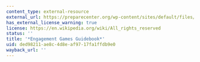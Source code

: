 ```yaml
---
content_type: external-resource
external_url: https://preparecenter.org/wp-content/sites/default/files/engagement-game-guide.pdf
has_external_license_warning: true
license: https://en.wikipedia.org/wiki/All_rights_reserved
status: ''
title: '*Engagement Games Guidebook*'
uid: ded98211-ae8c-4d8e-af97-17fa1ffdb9e0
wayback_url: ''
---
```

